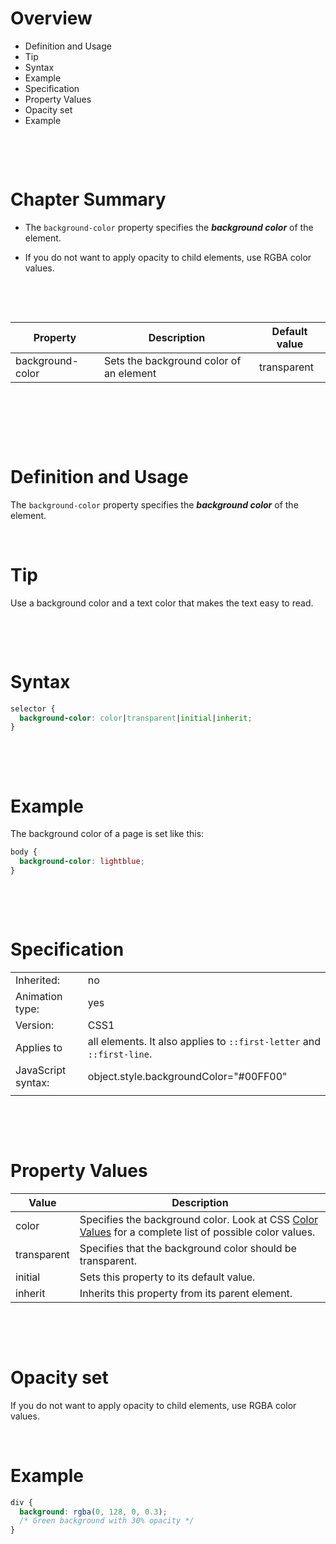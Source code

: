 # Overview

- Definition and Usage
- Tip
- Syntax
- Example
- Specification
- Property Values
- Opacity set
- Example

&nbsp;

&nbsp;

# Chapter Summary

- The `background-color` property specifies the **_background color_** of the element.

- If you do not want to apply opacity to child elements, use RGBA color values.

&nbsp;

&nbsp;

| Property         | Description                             | Default value |
| ---------------- | --------------------------------------- | ------------- |
| background-color | Sets the background color of an element | transparent   |

&nbsp;

&nbsp;

&nbsp;

# Definition and Usage

The `background-color` property specifies the **_background color_** of the element.

&nbsp;

# Tip

Use a background color and a text color that makes the text easy to read.

&nbsp;

&nbsp;

# Syntax

```css
selector {
  background-color: color|transparent|initial|inherit;
}
```

&nbsp;

&nbsp;

# Example

The background color of a page is set like this:

```css
body {
  background-color: lightblue;
}
```

&nbsp;

&nbsp;

# Specification

|                    |                                                                       |
| ------------------ | --------------------------------------------------------------------- |
| Inherited:         | no                                                                    |
| Animation type:    | yes                                                                   |
| Version:           | CSS1                                                                  |
| Applies to         | all elements. It also applies to `::first-letter` and `::first-line`. |
| JavaScript syntax: | object.style.backgroundColor="#00FF00"                                |
|                    |                                                                       |

&nbsp;

&nbsp;

# Property Values

| Value       | Description                                                                                                                         |
| ----------- | ----------------------------------------------------------------------------------------------------------------------------------- |
| color       | Specifies the background color. Look at CSS [Color Values](../03-Colors/00-theory.md) for a complete list of possible color values. |
| transparent | Specifies that the background color should be transparent.                                                                          |
| initial     | Sets this property to its default value.                                                                                            |
| inherit     | Inherits this property from its parent element.                                                                                     |

&nbsp;

&nbsp;

# Opacity set

If you do not want to apply opacity to child elements, use RGBA color values.

&nbsp;

# Example

```css
div {
  background: rgba(0, 128, 0, 0.3);
  /* Green background with 30% opacity */
}
```

